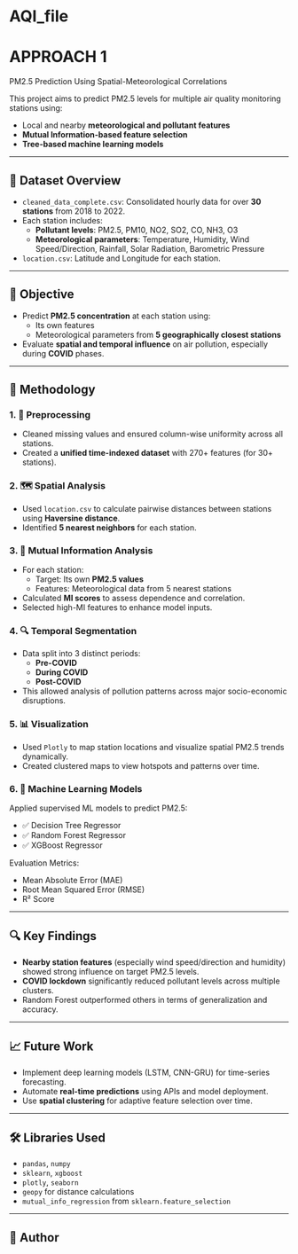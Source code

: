 # AQI_file

# APPROACH 1
PM2.5 Prediction Using Spatial-Meteorological Correlations

This project aims to predict PM2.5 levels for multiple air quality monitoring stations using:
- Local and nearby **meteorological and pollutant features**
- **Mutual Information-based feature selection**
- **Tree-based machine learning models**

---

## 📁 Dataset Overview

- `cleaned_data_complete.csv`: Consolidated hourly data for over **30 stations** from 2018 to 2022.
- Each station includes:
  - **Pollutant levels**: PM2.5, PM10, NO2, SO2, CO, NH3, O3
  - **Meteorological parameters**: Temperature, Humidity, Wind Speed/Direction, Rainfall, Solar Radiation, Barometric Pressure
- `location.csv`: Latitude and Longitude for each station.

---

## 🚦 Objective

- Predict **PM2.5 concentration** at each station using:
  - Its own features
  - Meteorological parameters from **5 geographically closest stations**
- Evaluate **spatial and temporal influence** on air pollution, especially during **COVID** phases.

---

## 🧪 Methodology

### 1. 📌 Preprocessing
- Cleaned missing values and ensured column-wise uniformity across all stations.
- Created a **unified time-indexed dataset** with 270+ features (for 30+ stations).

### 2. 🗺️ Spatial Analysis
- Used `location.csv` to calculate pairwise distances between stations using **Haversine distance**.
- Identified **5 nearest neighbors** for each station.

### 3. 🧠 Mutual Information Analysis
- For each station:
  - Target: Its own **PM2.5 values**
  - Features: Meteorological data from 5 nearest stations
- Calculated **MI scores** to assess dependence and correlation.
- Selected high-MI features to enhance model inputs.

### 4. 🔍 Temporal Segmentation
- Data split into 3 distinct periods:
  - **Pre-COVID**
  - **During COVID**
  - **Post-COVID**
- This allowed analysis of pollution patterns across major socio-economic disruptions.

### 5. 📊 Visualization
- Used `Plotly` to map station locations and visualize spatial PM2.5 trends dynamically.
- Created clustered maps to view hotspots and patterns over time.

### 6. 🤖 Machine Learning Models
Applied supervised ML models to predict PM2.5:
- ✅ Decision Tree Regressor
- ✅ Random Forest Regressor
- ✅ XGBoost Regressor

Evaluation Metrics:
- Mean Absolute Error (MAE)
- Root Mean Squared Error (RMSE)
- R² Score

---

## 🔍 Key Findings

- **Nearby station features** (especially wind speed/direction and humidity) showed strong influence on target PM2.5 levels.
- **COVID lockdown** significantly reduced pollutant levels across multiple clusters.
- Random Forest outperformed others in terms of generalization and accuracy.

---

## 📈 Future Work

- Implement deep learning models (LSTM, CNN-GRU) for time-series forecasting.
- Automate **real-time predictions** using APIs and model deployment.
- Use **spatial clustering** for adaptive feature selection over time.

---

## 🛠️ Libraries Used

- `pandas`, `numpy`
- `sklearn`, `xgboost`
- `plotly`, `seaborn`
- `geopy` for distance calculations
- `mutual_info_regression` from `sklearn.feature_selection`

---

## 📌 Author
